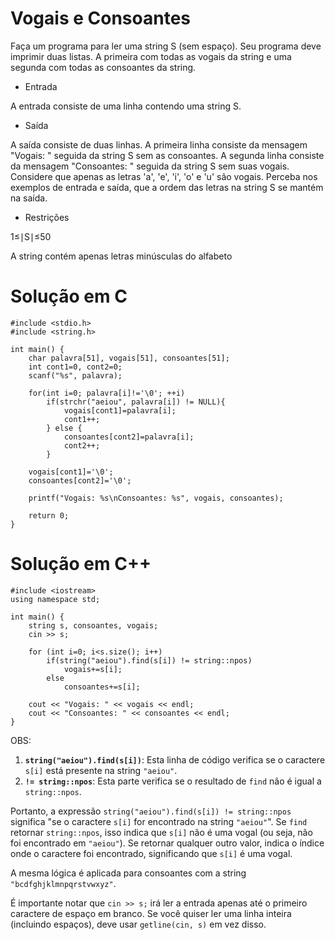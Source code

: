 # Vogais e Consoantes

Faça um programa para ler uma string S (sem espaço). Seu programa deve imprimir duas listas. A primeira com todas as vogais da string e uma segunda com todas as consoantes da string.

- Entrada

A entrada consiste de uma linha contendo uma string S.

- Saída

A saída consiste de duas linhas. A primeira linha consiste da mensagem "Vogais: " seguida da string S sem as consoantes. A segunda linha consiste da mensagem "Consoantes: " seguida da string S sem suas vogais. Considere que apenas as letras 'a', 'e', 'i', 'o' e 'u' são vogais. Perceba nos exemplos de entrada e saída, que a ordem das letras na string S se mantém na saída.

- Restrições

1≤∣S∣≤50

A string contém apenas letras minúsculas do alfabeto

# Solução em C
```
#include <stdio.h>
#include <string.h>

int main() {
    char palavra[51], vogais[51], consoantes[51];
    int cont1=0, cont2=0;
    scanf("%s", palavra);
    
    for(int i=0; palavra[i]!='\0'; ++i)
        if(strchr("aeiou", palavra[i]) != NULL){
            vogais[cont1]=palavra[i];
            cont1++;
        } else {
            consoantes[cont2]=palavra[i];
            cont2++;
        }
    
    vogais[cont1]='\0';
    consoantes[cont2]='\0';

    printf("Vogais: %s\nConsoantes: %s", vogais, consoantes);
    
    return 0;
}
```
# Solução em C++
```
#include <iostream>
using namespace std;

int main() {
	string s, consoantes, vogais;
	cin >> s;
	
	for (int i=0; i<s.size(); i++) 
		if(string("aeiou").find(s[i]) != string::npos)
			vogais+=s[i];
		else
			consoantes+=s[i];
		
	cout << "Vogais: " << vogais << endl;
	cout << "Consoantes: " << consoantes << endl;
}
```
OBS:

1. **`string("aeiou").find(s[i])`**: Esta linha de código verifica se o caractere `s[i]` está presente na string `"aeiou"`.
2. **`!= string::npos`**: Esta parte verifica se o resultado de `find` não é igual a `string::npos`.

Portanto, a expressão `string("aeiou").find(s[i]) != string::npos` significa "se o caractere `s[i]` for encontrado na string `"aeiou"`". Se `find` retornar `string::npos`, isso indica que `s[i]` não é uma vogal (ou seja, não foi encontrado em `"aeiou"`). Se retornar qualquer outro valor, indica o índice onde o caractere foi encontrado, significando que `s[i]` é uma vogal.

A mesma lógica é aplicada para consoantes com a string `"bcdfghjklmnpqrstvwxyz"`.

É importante notar que `cin >> s;` irá ler a entrada apenas até o primeiro caractere de espaço em branco. Se você quiser ler uma linha inteira (incluindo espaços), deve usar `getline(cin, s)` em vez disso.